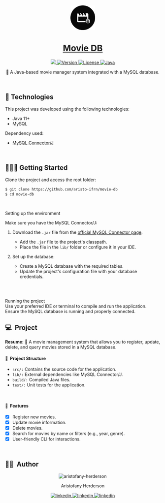 <p id="title" align="center">
  <a href="#title">
    <img width="80" height="80" src="./.github/logo.png">
    <h1 align="center">Movie DB</h1>
  </a>
</p>

<p align="center">
  <a aria-label="Made By Aristofany Herderson" href="https://github.com/aristofany-herderson/">
    <img src="https://img.shields.io/badge/MADE%20BY%20Aristofany%20Herderson-000000.svg?style=for-the-badge&labelColor=000&logo=starship&logoColor=fff&logoWidth=20">
  </a>
  <a aria-label="Project version" href="https://github.com/aristofany-herderson/movie-db">
    <img alt="Version" src="https://img.shields.io/badge/VERSION-1.0.0-000000.svg?style=for-the-badge&labelColor=000">
  </a>
  <a aria-label="License" href="https://github.com/aristofany-herderson/movie-db/blob/main/LICENSE.md">
    <img alt="License" src="https://img.shields.io/badge/LICENSE-MIT-000000.svg?style=for-the-badge&labelColor=000">
  </a>
  <a aria-label="Built with Java" href="#">
    <img alt="Java" src="https://img.shields.io/badge/BUILT%20WITH%20JAVA-000000.svg?style=for-the-badge&labelColor=000&logo=java&logoColor=fff&logoWidth=20">
  </a>
</p>

<p align="center">🎥 A Java-based movie manager system integrated with a MySQL database.</p>

<br>

## 🧪 Technologies

This project was developed using the following technologies:

- Java 11+
- MySQL

Dependency used:

- [MySQL Connector/J](https://dev.mysql.com/downloads/connector/j/)

<br>

## 🧑🏻‍💻 Getting Started

Clone the project and access the root folder:

```bash
$ git clone https://github.com/aristo-ifrn/movie-db
$ cd movie-db
```
<br />

Setting up the environment
<br/>

Make sure you have the MySQL Connector/J:

1. Download the ```.jar``` file from the [official MySQL Connector page](https://dev.mysql.com/downloads/connector/j/).
   - Add the ```.jar``` file to the project's classpath.
   - Place the file in the ```lib/``` folder or configure it in your IDE.

2. Set up the database:
   - Create a MySQL database with the required tables.
   - Update the project's configuration file with your database credentials.
<br />
<br />

Running the project
<br />
Use your preferred IDE or terminal to compile and run the application. Ensure the MySQL database is running and properly connected.
<br>

## 💻&nbsp; Project

**Resume:** 🎥 A movie management system that allows you to register, update, delete, and query movies stored in a MySQL database.

#### 🎨&nbsp; Project Structure

- ```src/:``` Contains the source code for the application.
- ```lib/:``` External dependencies like MySQL Connector/J.
- ```build/:``` Compiled Java files.
- ```test/:``` Unit tests for the application.
<br />

#### 🚀&nbsp; Features

- [x] Register new movies.
- [x] Update movie information.
- [x] Delete movies.
- [x] Search for movies by name or filters (e.g., year, genre).
- [x] User-friendly CLI for interactions.

<br />

## 🧑🏻&nbsp; Author

<p align="center">
  <img width="14%" src="https://images.weserv.nl/?url=github.com/aristofany-herderson.png?v=4&h=300&w=300&fit=cover&mask=circle&maxage=7d" alt="aristofany-herderson">
  <p align="center">
    Aristofany Herderson
  </p>
  <p align="center">
    <a  href="https://www.linkedin.com/in/aristofany-herderson/" target="_blank">
    <img align="center" src="https://img.shields.io/badge/LINKEDIN-000000.svg?style=for-the-badge&labelColor=0a66c2&logo=linkedin&logoColor=fff&logoWidth=20" alt="linkedin"/>
    </a>
    <a href="https://twitter.com/aristofanyherde" target="_blank">
      <img align="center" src="https://img.shields.io/badge/TWITTER-000000.svg?style=for-the-badge&labelColor=1d9bf0&logo=x&logoColor=fff&logoWidth=20" alt="linkedin"/>
    </a>
    <a href="https://www.instagram.com/aristofany_herderson/" target="_blank">
      <img align="center" src="https://img.shields.io/badge/INSTAGRAM-000000.svg?style=for-the-badge&labelColor=dd326f&logo=instagram&logoColor=fff&logoWidth=20" alt="linkedin"/>
    </a>
  </p>
</p>

<br>
